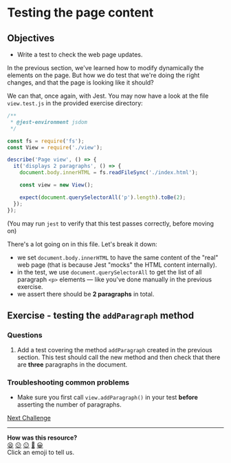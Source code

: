# Testing the page content

## Objectives

 * Write a test to check the web page updates.

In the previous section, we've learned how to modify dynamically the elements on
the page. But how we do test that we're doing the right changes, and that the
page is looking like it should?

We can that, once again, with Jest. You may now have a look at the file
`view.test.js` in the provided exercise directory:

```js
/**
 * @jest-environment jsdom
 */

const fs = require('fs');
const View = require('./view');

describe('Page view', () => {
  it('displays 2 paragraphs', () => {
    document.body.innerHTML = fs.readFileSync('./index.html');

    const view = new View();

    expect(document.querySelectorAll('p').length).toBe(2);
  });
});
```

(You may run `jest` to verify that this test passes correctly, before moving on)

There's a lot going on in this file. Let's break it down:
 * we set `document.body.innerHTML` to have the same content of the "real" web
   page (that is because Jest "mocks" the HTML content internally).
 * in the test, we use `document.querySelectorAll` to get the list of all
   paragraph `<p>` elements — like you've done manually in the previous
   exercise.
 * we assert there should be **2 paragraphs** in total.

## Exercise - testing the `addParagraph` method

### Questions

1. Add a test covering the method `addParagraph` created in the previous
   section. This test should call the new method and then check that there are
   **three** paragraphs in the document.

### Troubleshooting common problems

 * Make sure you first call `view.addParagraph()` in your test **before**
   asserting the number of paragraphs. 



[Next Challenge](09_adding_new_note.md)

<!-- BEGIN GENERATED SECTION DO NOT EDIT -->

---

**How was this resource?**  
[😫](https://airtable.com/shrUJ3t7KLMqVRFKR?prefill_Repository=makersacademy/javascript-web-applications&prefill_File=contents/08_testing_page_content.md&prefill_Sentiment=😫) [😕](https://airtable.com/shrUJ3t7KLMqVRFKR?prefill_Repository=makersacademy/javascript-web-applications&prefill_File=contents/08_testing_page_content.md&prefill_Sentiment=😕) [😐](https://airtable.com/shrUJ3t7KLMqVRFKR?prefill_Repository=makersacademy/javascript-web-applications&prefill_File=contents/08_testing_page_content.md&prefill_Sentiment=😐) [🙂](https://airtable.com/shrUJ3t7KLMqVRFKR?prefill_Repository=makersacademy/javascript-web-applications&prefill_File=contents/08_testing_page_content.md&prefill_Sentiment=🙂) [😀](https://airtable.com/shrUJ3t7KLMqVRFKR?prefill_Repository=makersacademy/javascript-web-applications&prefill_File=contents/08_testing_page_content.md&prefill_Sentiment=😀)  
Click an emoji to tell us.

<!-- END GENERATED SECTION DO NOT EDIT -->
